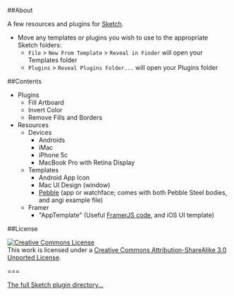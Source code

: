 ##About

A few resources and plugins for [Sketch](http://bohemiancoding.com/sketch/).

* Move any templates or plugins you wish to use to the appropriate Sketch folders:
	* `File` > `New From Template` > `Reveal in Finder` will open your Templates folder
	* `Plugins` > `Reveal Plugins Folder...` will open your Plugins folder

##Contents

* Plugins
	* Fill Artboard
	* Invert Color
	* Remove Fills and Borders
* Resources
	* Devices
		* Androids
		* iMac
		* iPhone 5c
		* MacBook Pro with Retina Display
	* Templates
		* Android App Icon
		* Mac UI Design (window)
		* [Pebble](https://getpebble.com) (app or watchface; comes with both Pebble Steel bodies, and angi example file)
	* Framer
		* "AppTemplate" (Useful [FramerJS code](https://github.com/sebj/Sketch/blob/master/Resources/Framer/AppTemplate/app.js), and iOS UI template)

##License

<a rel="license" href="http://creativecommons.org/licenses/by-sa/3.0/deed.en_US"><img alt="Creative Commons License" style="border-width:0" src="http://i.creativecommons.org/l/by-sa/3.0/88x31.png" /></a><br />This work is licensed under a <a rel="license" href="http://creativecommons.org/licenses/by-sa/3.0/deed.en_US">Creative Commons Attribution-ShareAlike 3.0 Unported License</a>.

===

<a href="https://github.com/sketchplugins/plugin-directory">The full Sketch plugin directory...</a>
